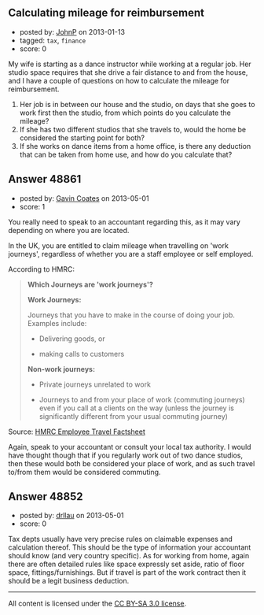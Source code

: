 ## Calculating mileage for reimbursement

- posted by: [JohnP](https://stackexchange.com/users/-1/18636-johnp) on 2013-01-13
- tagged: `tax`, `finance`
- score: 0

My wife is starting as a dance instructor while working at a regular job. Her studio space requires that she drive a fair distance to and from the house, and I have a couple of questions on how to calculate the mileage for reimbursement.

 1. Her job is in between our house and the studio, on days that she goes to work first then the studio, from which points do you calculate the mileage?
 2. If she has two different studios that she travels to, would the home be considered the starting point for both?
 3. If she works on dance items from a home office, is there any deduction that can be taken from home use, and how do you calculate that?




## Answer 48861

- posted by: [Gavin Coates](https://stackexchange.com/users/-1/23633-gavin-coates) on 2013-05-01
- score: 1

<p>You really need to speak to an accountant regarding this, as it may vary depending on where you are located.</p>

<p>In the UK, you are entitled to claim mileage when travelling on 'work journeys', regardless of whether you are a staff employee or self employed.</p>

<p>According to HMRC:</p>

<blockquote>
  <p><strong>Which Journeys are 'work journeys'?</strong></p>
  
  <p><strong>Work Journeys:</strong></p>
  
  <p>Journeys that you have to make in the course of doing your job. Examples include:</p>
  
  <ul>
  <li><p>Delivering goods, or</p></li>
  <li><p>making calls to customers</p></li>
  </ul>
  
  <p><strong>Non-work journeys:</strong></p>
  
  <ul>
  <li><p>Private journeys unrelated to work</p></li>
  <li><p>Journeys to and from your place of work (commuting journeys) even if you call at a clients on the way (unless the journey is significantly different from your usual commuting journey)</p></li>
  </ul>
</blockquote>

<p>Source: <a href="http://www.hmrc.gov.uk/mileage/employee-factsheet.pdf" rel="nofollow">HMRC Employee Travel Factsheet</a></p>

<p>Again, speak to your accountant or consult your local tax authority. I would have thought though that if you regularly work out of two dance studios, then these would both be considered your place of work, and as such travel to/from them would be considered commuting. </p>



## Answer 48852

- posted by: [drllau](https://stackexchange.com/users/-1/26055-drllau) on 2013-05-01
- score: 0

Tax depts usually have very precise rules on claimable expenses and calculation thereof. This should be the type of information your accountant should know (and very country specific). As for working from home, again there are often detailed rules like space expressly set aside, ratio of floor space, fittings/furnishings. But if travel is part of the work contract then it should be a legit business deduction. 



---

All content is licensed under the [CC BY-SA 3.0 license](https://creativecommons.org/licenses/by-sa/3.0/).
